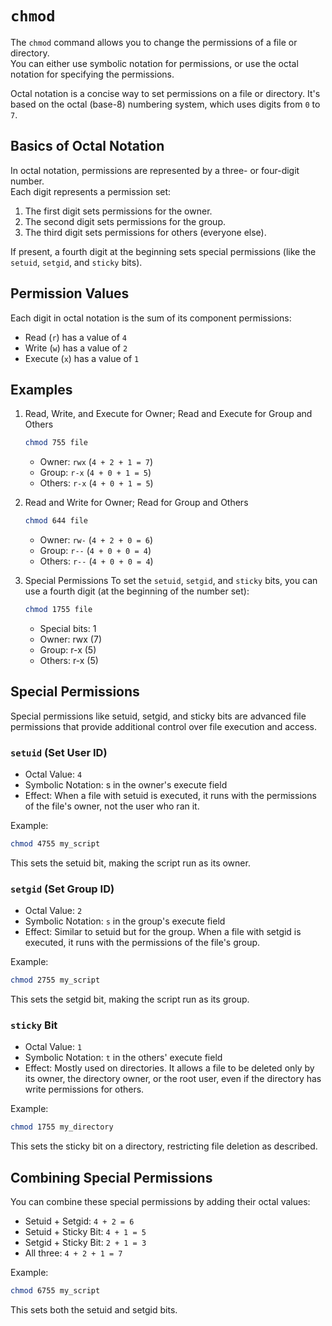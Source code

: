 # `chmod`

The `chmod` command allows you to change the permissions of a file or directory.  
You can either use symbolic notation for permissions, or use the octal notation for
specifying the permissions.  

Octal notation is a concise way to set permissions on a file or directory.
It's based on the octal (base-8) numbering system, which uses digits from `0` to `7`.


## Basics of Octal Notation

In octal notation, permissions are represented by a three- or four-digit number.  
Each digit represents a permission set:  

1. The first digit sets permissions for the owner.
2. The second digit sets permissions for the group.
3. The third digit sets permissions for others (everyone else).

If present, a fourth digit at the beginning sets special permissions (like the `setuid`,
`setgid`, and `sticky` bits).  

## Permission Values

Each digit in octal notation is the sum of its component permissions:

* Read (`r`) has a value of `4`  
* Write (`w`) has a value of `2`  
* Execute (`x`) has a value of `1`  

## Examples

1. Read, Write, and Execute for Owner; Read and Execute for Group and Others
   ```bash
   chmod 755 file
   ```

    * Owner: `rwx` (`4 + 2 + 1 = 7`)
    * Group: `r-x` (`4 + 0 + 1 = 5`)
    * Others: `r-x` (`4 + 0 + 1 = 5`)

2. Read and Write for Owner; Read for Group and Others
   ```bash
   chmod 644 file
   ```

    * Owner: `rw-` (`4 + 2 + 0 = 6`)
    * Group: `r--` (`4 + 0 + 0 = 4`)
    * Others: `r--` (`4 + 0 + 0 = 4`)

3. Special Permissions
   To set the `setuid`, `setgid`, and `sticky` bits, you can use a fourth digit (at the
   beginning of the number set):
   ```bash
   chmod 1755 file
   ```

    * Special bits: 1
    * Owner: rwx (7)
    * Group: r-x (5)
    * Others: r-x (5)


## Special Permissions
Special permissions like setuid, setgid, and sticky bits are advanced file permissions that provide additional control over file execution and access.


### `setuid` (Set User ID)

* Octal Value: `4`
* Symbolic Notation: s in the owner's execute field
* Effect: When a file with setuid is executed, it runs with the permissions of the 
  file's owner, not the user who ran it.


Example:
```bash
chmod 4755 my_script
```
This sets the setuid bit, making the script run as its owner.


### `setgid` (Set Group ID)

* Octal Value: `2`
* Symbolic Notation: `s` in the group's execute field
* Effect: Similar to setuid but for the group. When a file with setgid is executed, it runs with the permissions of the file's group.

Example:
```bash
chmod 2755 my_script
```
This sets the setgid bit, making the script run as its group.


### `sticky` Bit

* Octal Value: `1`
* Symbolic Notation: `t` in the others' execute field
* Effect: Mostly used on directories. It allows a file to be deleted only by its 
  owner, the directory owner, or the root user, even if the directory has write 
  permissions for others.  

Example:
```bash
chmod 1755 my_directory
```
This sets the sticky bit on a directory, restricting file deletion as described.


## Combining Special Permissions

You can combine these special permissions by adding their octal values:

* Setuid + Setgid: `4 + 2 = 6`
* Setuid + Sticky Bit: `4 + 1 = 5`
* Setgid + Sticky Bit: `2 + 1 = 3`
* All three: `4 + 2 + 1 = 7`

Example:
```bash
chmod 6755 my_script
```
This sets both the setuid and setgid bits.




